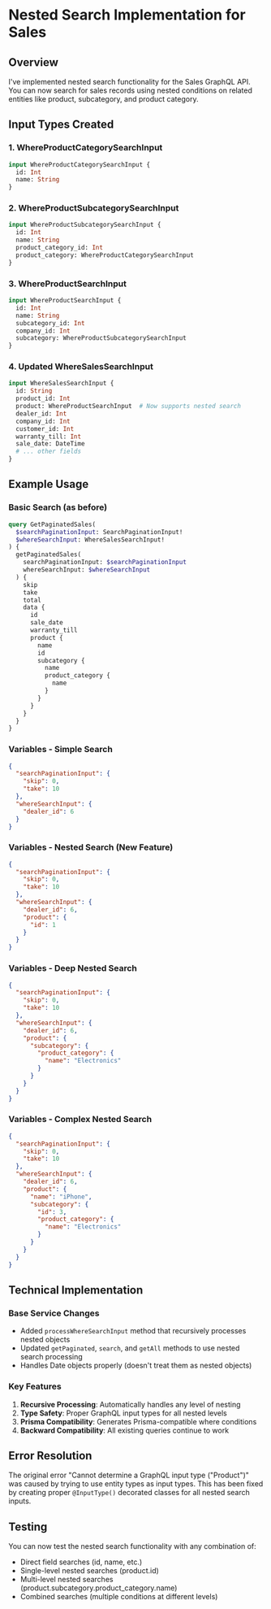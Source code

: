 # Nested Search Implementation for Sales

## Overview
I've implemented nested search functionality for the Sales GraphQL API. You can now search for sales records using nested conditions on related entities like product, subcategory, and product category.

## Input Types Created

### 1. WhereProductCategorySearchInput
```graphql
input WhereProductCategorySearchInput {
  id: Int
  name: String
}
```

### 2. WhereProductSubcategorySearchInput
```graphql
input WhereProductSubcategorySearchInput {
  id: Int
  name: String
  product_category_id: Int
  product_category: WhereProductCategorySearchInput
}
```

### 3. WhereProductSearchInput
```graphql
input WhereProductSearchInput {
  id: Int
  name: String
  subcategory_id: Int
  company_id: Int
  subcategory: WhereProductSubcategorySearchInput
}
```

### 4. Updated WhereSalesSearchInput
```graphql
input WhereSalesSearchInput {
  id: String
  product_id: Int
  product: WhereProductSearchInput  # Now supports nested search
  dealer_id: Int
  company_id: Int
  customer_id: Int
  warranty_till: Int
  sale_date: DateTime
  # ... other fields
}
```

## Example Usage

### Basic Search (as before)
```graphql
query GetPaginatedSales(
  $searchPaginationInput: SearchPaginationInput!
  $whereSearchInput: WhereSalesSearchInput!
) {
  getPaginatedSales(
    searchPaginationInput: $searchPaginationInput
    whereSearchInput: $whereSearchInput
  ) {
    skip
    take
    total
    data {
      id
      sale_date
      warranty_till
      product {
        name
        id
        subcategory {
          name
          product_category {
            name
          }
        }
      }
    }
  }
}
```

### Variables - Simple Search
```json
{
  "searchPaginationInput": {
    "skip": 0,
    "take": 10
  },
  "whereSearchInput": {
    "dealer_id": 6
  }
}
```

### Variables - Nested Search (New Feature)
```json
{
  "searchPaginationInput": {
    "skip": 0,
    "take": 10
  },
  "whereSearchInput": {
    "dealer_id": 6,
    "product": {
      "id": 1
    }
  }
}
```

### Variables - Deep Nested Search
```json
{
  "searchPaginationInput": {
    "skip": 0,
    "take": 10
  },
  "whereSearchInput": {
    "dealer_id": 6,
    "product": {
      "subcategory": {
        "product_category": {
          "name": "Electronics"
        }
      }
    }
  }
}
```

### Variables - Complex Nested Search
```json
{
  "searchPaginationInput": {
    "skip": 0,
    "take": 10
  },
  "whereSearchInput": {
    "dealer_id": 6,
    "product": {
      "name": "iPhone",
      "subcategory": {
        "id": 3,
        "product_category": {
          "name": "Electronics"
        }
      }
    }
  }
}
```

## Technical Implementation

### Base Service Changes
- Added `processWhereSearchInput` method that recursively processes nested objects
- Updated `getPaginated`, `search`, and `getAll` methods to use nested search processing
- Handles Date objects properly (doesn't treat them as nested objects)

### Key Features
1. **Recursive Processing**: Automatically handles any level of nesting
2. **Type Safety**: Proper GraphQL input types for all nested levels
3. **Prisma Compatibility**: Generates Prisma-compatible where conditions
4. **Backward Compatibility**: All existing queries continue to work

## Error Resolution
The original error "Cannot determine a GraphQL input type ("Product")" was caused by trying to use entity types as input types. This has been fixed by creating proper `@InputType()` decorated classes for all nested search inputs.

## Testing
You can now test the nested search functionality with any combination of:
- Direct field searches (id, name, etc.)
- Single-level nested searches (product.id)
- Multi-level nested searches (product.subcategory.product_category.name)
- Combined searches (multiple conditions at different levels)